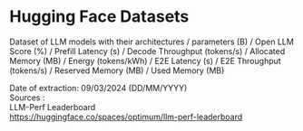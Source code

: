 # Hugging Face Datasets  

Dataset of LLM models with their architectures / parameters (B) / Open LLM Score (%) / Prefill Latency (s) / Decode Throughput (tokens/s) / Allocated Memory (MB)	/ Energy (tokens/kWh)	/ E2E Latency (s)	/ E2E Throughput (tokens/s) /	Reserved Memory (MB) /	Used Memory (MB)  

Date of extraction: 09/03/2024 (DD/MM/YYYY)  
Sources :  
LLM-Perf Leaderboard  
https://huggingface.co/spaces/optimum/llm-perf-leaderboard  
